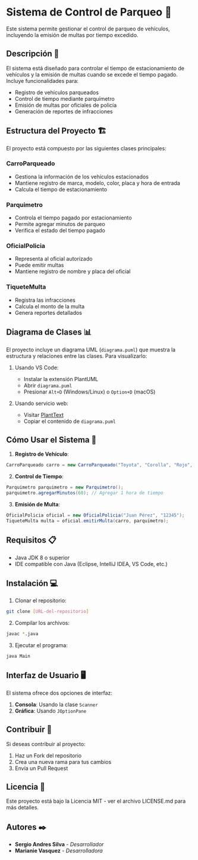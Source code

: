 # Sistema de Control de Parqueo 🚗

Este sistema permite gestionar el control de parqueo de vehículos, incluyendo la emisión de multas por tiempo excedido.

## Descripción 📝

El sistema está diseñado para controlar el tiempo de estacionamiento de vehículos y la emisión de multas cuando se excede el tiempo pagado. Incluye funcionalidades para:
- Registro de vehículos parqueados
- Control de tiempo mediante parquímetro
- Emisión de multas por oficiales de policía
- Generación de reportes de infracciones

## Estructura del Proyecto 🏗️

El proyecto está compuesto por las siguientes clases principales:

### CarroParqueado
- Gestiona la información de los vehículos estacionados
- Mantiene registro de marca, modelo, color, placa y hora de entrada
- Calcula el tiempo de estacionamiento

### Parquimetro
- Controla el tiempo pagado por estacionamiento
- Permite agregar minutos de parqueo
- Verifica el estado del tiempo pagado

### OficialPolicia
- Representa al oficial autorizado
- Puede emitir multas
- Mantiene registro de nombre y placa del oficial

### TiqueteMulta
- Registra las infracciones
- Calcula el monto de la multa
- Genera reportes detallados

## Diagrama de Clases 📊

El proyecto incluye un diagrama UML (`diagrama.puml`) que muestra la estructura y relaciones entre las clases. Para visualizarlo:

1. Usando VS Code:
   - Instalar la extensión PlantUML
   - Abrir `diagrama.puml`
   - Presionar `Alt+D` (Windows/Linux) o `Option+D` (macOS)

2. Usando servicio web:
   - Visitar [PlantText](https://www.planttext.com/)
   - Copiar el contenido de `diagrama.puml`

## Cómo Usar el Sistema 🚀

1. **Registro de Vehículo**:
```java
CarroParqueado carro = new CarroParqueado("Toyota", "Corolla", "Rojo", "ABC123");
```

2. **Control de Tiempo**:
```java
Parquimetro parquimetro = new Parquimetro();
parquimetro.agregarMinutos(60); // Agregar 1 hora de tiempo
```

3. **Emisión de Multa**:
```java
OficialPolicia oficial = new OficialPolicia("Juan Pérez", "12345");
TiqueteMulta multa = oficial.emitirMulta(carro, parquimetro);
```

## Requisitos 📋

- Java JDK 8 o superior
- IDE compatible con Java (Eclipse, IntelliJ IDEA, VS Code, etc.)

## Instalación 💻

1. Clonar el repositorio:
```bash
git clone [URL-del-repositorio]
```

2. Compilar los archivos:
```bash
javac *.java
```

3. Ejecutar el programa:
```bash
java Main
```

## Interfaz de Usuario 🖥️

El sistema ofrece dos opciones de interfaz:
1. **Consola**: Usando la clase `Scanner`
2. **Gráfica**: Usando `JOptionPane`

## Contribuir 🤝

Si deseas contribuir al proyecto:
1. Haz un Fork del repositorio
2. Crea una nueva rama para tus cambios
3. Envía un Pull Request

## Licencia 📄

Este proyecto está bajo la Licencia MIT - ver el archivo LICENSE.md para más detalles.

## Autores ✒️

* **Sergio Andres Silva** - *Desarrollador*
* **Marianie Vasquez** - *Desarrolladora*

